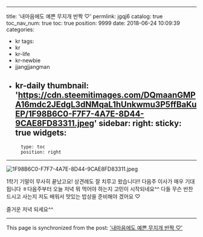 
---
title: '내마음에도 예쁜 무지개 반짝 ♡'
permlink: jgqj6
catalog: true
toc_nav_num: true
toc: true
position: 9999
date: 2018-06-24 10:09:39
categories:
- kr
tags:
- kr
- kr-life
- kr-newbie
- jjangjjangman
- kr-daily
thumbnail: 'https://cdn.steemitimages.com/DQmaanGMPA16mdc2JEdgL3dNMqaL1hUnkwmu3P5ffBaKuEP/1F98B6C0-F7F7-4A7E-8D44-9CAE8FD83311.jpeg'
sidebar:
    right:
        sticky: true
widgets:
    -
        type: toc
        position: right
---


![1F98B6C0-F7F7-4A7E-8D44-9CAE8FD83311.jpeg](https://cdn.steemitimages.com/DQmaanGMPA16mdc2JEdgL3dNMqaL1hUnkwmu3P5ffBaKuEP/1F98B6C0-F7F7-4A7E-8D44-9CAE8FD83311.jpeg)

1학기 기말이 무사히 끝났고요!
상견례도 잘 치루고 왔습니다!!  다음주 이사가 매우 기대 됩니다 ㅎ다음주부터 오늘 저녁 뭐 먹어야 하는지 고민이 시작되네요^^ 다들 무슨 반찬 드시고 사는지 저도 배워서 맛있는 밥상을 준비해야 겠어요 ♡ 

즐거운 저녁 되세요^^

- - -

This page is synchronized from the post: ['내마음에도 예쁜 무지개 반짝 ♡'](https://steemit.com/@kimseun/jgqj6)
